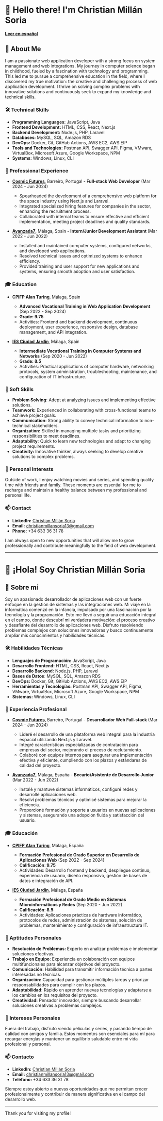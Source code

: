 # 👋 Hello there! I'm Christian Millán Soria

[**Leer en español**](#-hola-soy-christian-millán-soria)

## 🚀 About Me

I am a passionate web application developer with a strong focus on system management and web integrations. My journey in computer science began in childhood, fueled by a fascination with technology and programming. This led me to pursue a comprehensive education in the field, where I discovered my true motivation: the creative and challenging process of web application development. I thrive on solving complex problems with innovative solutions and continuously seek to expand my knowledge and technical skills.

### 🛠️ Technical Skills

- **Programming Languages:** JavaScript, Java
- **Frontend Development:** HTML, CSS, React, Next.js
- **Backend Development:** Node.js, PHP, Laravel
- **Databases:** MySQL, SQL, Amazon RDS
- **DevOps:** Docker, Git, GitHub Actions, AWS EC2, AWS EIP
- **Tools and Technologies:** Postman API, Swagger API, Figma, VMware, VirtualBox, Microsoft Azure, Google Workspace, NPM
- **Systems:** Windows, Linux, CLI

### 🌟 Professional Experience

- **[Cosmic Futures](https://www.cosmicfutures.space/about)**, Barreiro, Portugal - **Full-stack Web Developer** (Mar 2024 - Jun 2024)
  - Spearheaded the development of a comprehensive web platform for the space industry using Next.js and Laravel.
  - Integrated specialized hiring features for companies in the sector, enhancing the recruitment process.
  - Collaborated with internal teams to ensure effective and efficient implementation, meeting project deadlines and quality standards.

- **[Avanzada7](https://www.avanzada7.com/en)**, Málaga, Spain - **Intern/Junior Development Assistant** (Mar 2022 - Jun 2022)
  - Installed and maintained computer systems, configured networks, and developed web applications.
  - Resolved technical issues and optimized systems to enhance efficiency.
  - Provided training and user support for new applications and systems, ensuring smooth adoption and user satisfaction.

### 🎓 Education

- **[CPIFP Alan Turing](https://fpalanturing.es)**, Málaga, Spain
  - **Advanced Vocational Training in Web Application Development** (Sep 2022 - Sep 2024)
  - **Grade: 9.75**
  - Activities: Frontend and backend development, continuous deployment, user experience, responsive design, database management, and API integration.

- **[IES Ciudad Jardín](https://ciudadjardin.org)**, Málaga, Spain
  - **Intermediate Vocational Training in Computer Systems and Networks** (Sep 2020 - Jun 2022)
  - **Grade: 8.5**
  - Activities: Practical applications of computer hardware, networking protocols, system administration, troubleshooting, maintenance, and configuration of IT infrastructure.

### 🌟 Soft Skills

- **Problem Solving:** Adept at analyzing issues and implementing effective solutions.
- **Teamwork:** Experienced in collaborating with cross-functional teams to achieve project goals.
- **Communication:** Strong ability to convey technical information to non-technical stakeholders.
- **Organization:** Skilled in managing multiple tasks and prioritizing responsibilities to meet deadlines.
- **Adaptability:** Quick to learn new technologies and adapt to changing project requirements.
- **Creativity:** Innovative thinker, always seeking to develop creative solutions to complex problems.

### 🧩 Personal Interests

Outside of work, I enjoy watching movies and series, and spending quality time with friends and family. These moments are essential for me to recharge and maintain a healthy balance between my professional and personal life.

### 📫 Contact

- **LinkedIn:** [Christian Millán Soria](https://www.linkedin.com/in/christian-millán-soria-746135315)
- **Email:** [christianmillansoria13@gmail.com](mailto:christianmillansoria13@gmail.com)
- **Phone:** +34 633 36 31 78

I am always open to new opportunities that will allow me to grow professionally and contribute meaningfully to the field of web development.

---

# 👋 ¡Hola! Soy Christian Millán Soria

## 🚀 Sobre mí

Soy un apasionado desarrollador de aplicaciones web con un fuerte enfoque en la gestión de sistemas y las integraciones web. Mi viaje en la informática comenzó en la infancia, impulsado por una fascinación por la tecnología y la programación. Esto me llevó a seguir una educación integral en el campo, donde descubrí mi verdadera motivación: el proceso creativo y desafiante del desarrollo de aplicaciones web. Disfruto resolviendo problemas complejos con soluciones innovadoras y busco continuamente ampliar mis conocimientos y habilidades técnicas.

### 🛠️ Habilidades Técnicas

- **Lenguajes de Programación:** JavaScript, Java
- **Desarrollo Frontend:** HTML, CSS, React, Next.js
- **Desarrollo Backend:** Node.js, PHP, Laravel
- **Bases de Datos:** MySQL, SQL, Amazon RDS
- **DevOps:** Docker, Git, GitHub Actions, AWS EC2, AWS EIP
- **Herramientas y Tecnologías:** Postman API, Swagger API, Figma, VMware, VirtualBox, Microsoft Azure, Google Workspace, NPM
- **Sistemas:** Windows, Linux, CLI

### 🌟 Experiencia Profesional

- **[Cosmic Futures](https://www.cosmicfutures.space/about)**, Barreiro, Portugal - **Desarrollador Web Full-stack** (Mar 2024 - Jun 2024)
  - Lideré el desarrollo de una plataforma web integral para la industria espacial utilizando Next.js y Laravel.
  - Integré características especializadas de contratación para empresas del sector, mejorando el proceso de reclutamiento.
  - Colaboré con equipos internos para asegurar una implementación efectiva y eficiente, cumpliendo con los plazos y estándares de calidad del proyecto.

- **[Avanzada7](https://www.avanzada7.com/es)**, Málaga, España - **Becario/Asistente de Desarrollo Junior** (Mar 2022 - Jun 2022)
  - Instalé y mantuve sistemas informáticos, configuré redes y desarrollé aplicaciones web.
  - Resolví problemas técnicos y optimicé sistemas para mejorar la eficiencia.
  - Proporcioné formación y soporte a usuarios en nuevas aplicaciones y sistemas, asegurando una adopción fluida y satisfacción del usuario.

### 🎓 Educación

- **[CPIFP Alan Turing](https://fpalanturing.es)**, Málaga, España
  - **Formación Profesional de Grado Superior en Desarrollo de Aplicaciones Web** (Sep 2022 - Sep 2024)
  - **Calificación: 9.75**
  - Actividades: Desarrollo frontend y backend, despliegue continuo, experiencia de usuario, diseño responsivo, gestión de bases de datos e integración de API.

- **[IES Ciudad Jardín](https://ciudadjardin.org)**, Málaga, España
  - **Formación Profesional de Grado Medio en Sistemas Microinformáticos y Redes** (Sep 2020 - Jun 2022)
  - **Calificación: 8.5**
  - Actividades: Aplicaciones prácticas de hardware informático, protocolos de redes, administración de sistemas, solución de problemas, mantenimiento y configuración de infraestructura IT.

### 🌟 Aptitudes Personales

- **Resolución de Problemas:** Experto en analizar problemas e implementar soluciones efectivas.
- **Trabajo en Equipo:** Experiencia en colaboración con equipos multifuncionales para alcanzar objetivos del proyecto.
- **Comunicación:** Habilidad para transmitir información técnica a partes interesadas no técnicas.
- **Organización:** Capacidad para gestionar múltiples tareas y priorizar responsabilidades para cumplir con los plazos.
- **Adaptabilidad:** Rápido en aprender nuevas tecnologías y adaptarse a los cambios en los requisitos del proyecto.
- **Creatividad:** Pensador innovador, siempre buscando desarrollar soluciones creativas a problemas complejos.

### 🧩 Intereses Personales

Fuera del trabajo, disfruto viendo películas y series, y pasando tiempo de calidad con amigos y familia. Estos momentos son esenciales para mí para recargar energías y mantener un equilibrio saludable entre mi vida profesional y personal.

### 📫 Contacto

- **LinkedIn:** [Christian Millán Soria](https://www.linkedin.com/in/christian-millán-soria-746135315)
- **Email:** [christianmillansoria13@gmail.com](mailto:christianmillansoria13@gmail.com)
- **Teléfono:** +34 633 36 31 78

Siempre estoy abierto a nuevas oportunidades que me permitan crecer profesionalmente y contribuir de manera significativa en el campo del desarrollo web.

---

Thank you for visiting my profile!
